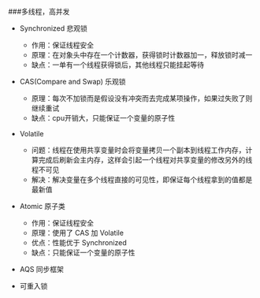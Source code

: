 ###多线程，高并发




- Synchronized 悲观锁

    - 作用：保证线程安全
    - 原理：在对象头中存在一个计数器，获得锁时计数器加一，释放锁时减一
    - 缺点：一单有一个线程获得锁后，其他线程只能挂起等待

- CAS(Compare and Swap) 乐观锁
    
    - 原理：每次不加锁而是假设没有冲突而去完成某项操作，如果过失败了则继续重试
    - 缺点：cpu开销大，只能保证一个变量的原子性
    
- Volatile 
    
    - 问题：线程在使用共享变量时会将变量拷贝一个副本到线程工作内存，计算完成后刷新会主内存，这样会引起一个线程对共享变量的修改另外的线程不可见
    - 解决：解决变量在多个线程直接的可见性，即保证每个线程拿到的值都是最新值

- Atomic 原子类
    
    - 作用：保证线程安全
    - 原理：使用了 CAS 加 Volatile
    - 优点：性能优于 Synchronized
    - 缺点：只能保证一个变量的原子性
    
    
- AQS 同步框架

- 可重入锁

    


